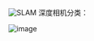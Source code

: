 ![SLAM](https://user-images.githubusercontent.com/107663020/200833811-4a9d95cd-a7c9-4d28-bff2-9cbd6074e817.png)
深度相机分类：

![image](https://user-images.githubusercontent.com/107663020/201588931-3dcb3741-93cb-4ee8-a6c4-f0841937ecde.png)
